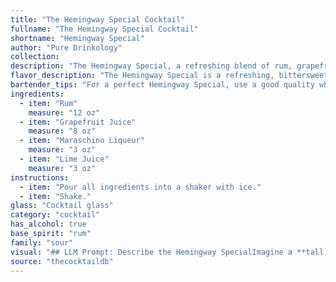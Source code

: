 ```yaml
---
title: "The Hemingway Special Cocktail"
fullname: "The Hemingway Special Cocktail"
shortname: "Hemingway Special"
author: "Pure Drinkology"
collection:
description: "The Hemingway Special, a refreshing blend of rum, grapefruit, maraschino, and lime, is a classic **rum sour**.  It's rumored to be a favorite of Ernest Hemingway, though its origins remain shrouded in mystery. "
flavor_description: "The Hemingway Special is a refreshing, bittersweet cocktail. The rum provides a backbone of sweetness and spice, while the grapefruit juice adds a tart and slightly bitter counterpoint.  The maraschino liqueur contributes a touch of cherry sweetness and a delicate floral note, while the lime juice balances everything with its bright acidity, creating a harmonious and complex flavor profile. "
bartender_tips: "For a perfect Hemingway Special, use a good quality white rum. Freshly squeezed grapefruit juice is key. Don't be afraid to use a generous amount of maraschino liqueur, it balances the bitterness of the grapefruit.  Shake vigorously with ice to chill and dilute.  Strain into a chilled coupe glass and garnish with a grapefruit twist or a maraschino cherry. "
ingredients:
  - item: "Rum"
    measure: "12 oz"
  - item: "Grapefruit Juice"
    measure: "8 oz"
  - item: "Maraschino Liqueur"
    measure: "3 oz"
  - item: "Lime Juice"
    measure: "3 oz"
instructions:
  - item: "Pour all ingredients into a shaker with ice."
  - item: "Shake."
glass: "Cocktail glass"
category: "cocktail"
has_alcohol: true
base_spirit: "rum"
family: "sour"
visual: "## LLM Prompt: Describe the Hemingway SpecialImagine a **tall, slender glass**, filled with a **bright, pale pink liquid** that shimmers slightly. The **ice cubes** nestled within are clear and pristine, slowly melting into the drink.  The **rim of the glass** is **frosted with a thin layer of sugar** creating a subtle sweetness that contrasts the **tart grapefruit juice** which forms the foundation of the cocktail.  A **single maraschino cherry** sits perched on the rim, adding a touch of vibrant red to the otherwise subdued palette.  The **subtle scent** of rum and lime wafts from the glass, hinting at the refreshing and slightly bitter flavour that awaits.  **Describe the overall visual appeal of the Hemingway Special. Is it elegant? Simple? Refreshing?  How does the color and clarity of the drink contribute to its overall aesthetic?** "
source: "thecocktaildb"
---
```


